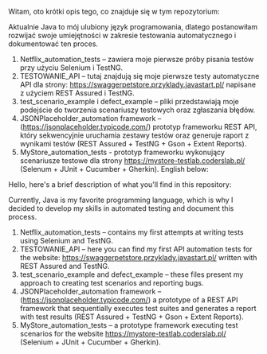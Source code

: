 Witam, oto krótki opis tego, co znajduje się w tym repozytorium:

Aktualnie Java to mój ulubiony język programowania, dlatego postanowiłam rozwijać swoje umiejętności w zakresie testowania automatycznego i dokumentować ten proces.
1) Netflix_automation_tests – zawiera moje pierwsze próby pisania testów przy użyciu Selenium i TestNG.
2) TESTOWANIE_API – tutaj znajdują się moje pierwsze testy automatyczne API dla strony: https://swaggerpetstore.przyklady.javastart.pl/ napisane z użyciem REST Assured i TestNG.
3) test_scenario_example i defect_example – pliki przedstawiają moje podejście do tworzenia scenariuszy testowych oraz zgłaszania błędów.
4) JSONPlaceholder_automation framework – (https://jsonplaceholder.typicode.com/) prototyp frameworku REST API, który sekwencyjnie uruchamia zestawy testów oraz generuje raport z wynikami testów (REST Assured + TestNG + Gson + Extent Reports).
5) MyStore_automation_tests - prototyp frameworku wykonujący scenariusze testowe dla strony https://mystore-testlab.coderslab.pl/ (Selenum + JUnit + Cucumber + Gherkin).
English below: 

Hello, here's a brief description of what you'll find in this repository:

Currently, Java is my favorite programming language, which is why I decided to develop my skills in automated testing and document this process.
1) Netflix_automation_tests – contains my first attempts at writing tests using Selenium and TestNG.
2) TESTOWANIE_API – here you can find my first API automation tests for the website: https://swaggerpetstore.przyklady.javastart.pl/ written with REST Assured and TestNG.
3) test_scenario_example and defect_example – these files present my approach to creating test scenarios and reporting bugs.
4) JSONPlaceholder_automation framework – (https://jsonplaceholder.typicode.com/) a prototype of a REST API framework that sequentially executes test suites and generates a report with test results (REST Assured + TestNG + Gson + Extent Reports).
5) MyStore_automation_tests – a prototype framework executing test scenarios for the website https://mystore-testlab.coderslab.pl/ (Selenium + JUnit + Cucumber + Gherkin).
